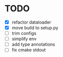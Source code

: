 # TODO

- [x] refactor dataloader
- [x] move build to setup.py
- [ ] trim configs
- [ ] simplify env
- [ ] add type annotations
- [ ] fix cmake stdout